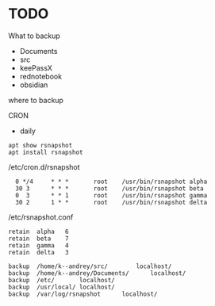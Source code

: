 # TODO #

What to backup
- Documents
- src
- keePassX
- rednotebook
- obsidian

where to backup

CRON
- daily


```
apt show rsnapshot
apt install rsnapshot

```

/etc/cron.d/rsnapshot
```
  0 */4		* * *		root	/usr/bin/rsnapshot alpha
  30 3  	* * *		root	/usr/bin/rsnapshot beta
  0  3  	* * 1		root	/usr/bin/rsnapshot gamma
  30 2  	1 * *		root	/usr/bin/rsnapshot delta
```

/etc/rsnapshot.conf 
```
retain	alpha	6
retain	beta	7
retain	gamma	4
retain	delta	3

backup	/home/k--andrey/src/		localhost/
backup	/home/k--andrey/Documents/		localhost/
backup	/etc/		localhost/
backup	/usr/local/	localhost/
backup	/var/log/rsnapshot		localhost/

```
